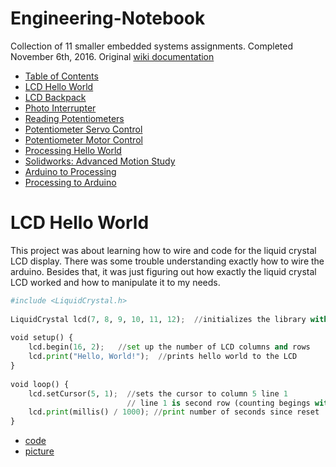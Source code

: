 # Engineering-Notebook
Collection of 11 smaller embedded systems assignments. Completed November 6th, 2016. Original [wiki documentation](http://wiki.chssigma.com/index.php?title=Dani%27s_Engineering_Notebook)

* [Table of Contents](#table-of-contents)
* [LCD Hello World](#lcd-hello-world)
* [LCD Backpack](#lcd-backpack)
* [Photo Interrupter](#photo-interrupter)
* [Reading Potentiometers](#reading-potentiometers)
* [Potentiometer Servo Control](#potentiometer-servo-control)
* [Potentiometer Motor Control](#potentiometer-motor-control)
* [Processing Hello World](#processing-hello-world)
* [Solidworks: Advanced Motion Study](#solidworks:-advanced-motion-study)
* [Arduino to Processing](#arduino-to-processing)
* [Processing to Arduino](#processing-to-arduino)

# LCD Hello World
This project was about learning how to wire and code for the liquid crystal LCD display. There was some trouble understanding exactly how to wire the arduino. Besides that, it was just figuring out how exactly the liquid crystal LCD worked and how to manipulate it to my needs.
```python
#include <LiquidCrystal.h>
 
LiquidCrystal lcd(7, 8, 9, 10, 11, 12);  //initializes the library with these pins
 
void setup() {
	lcd.begin(16, 2);   //set up the number of LCD columns and rows
	lcd.print("Hello, World!");  //prints hello world to the LCD
}
 
void loop() {
	lcd.setCursor(5, 1);  //sets the cursor to column 5 line 1 
	                      // line 1 is second row (counting begings with zero)
	lcd.print(millis() / 1000); //print number of seconds since reset
}
```
- [code](code/code.py)
- [picture](media/lcdhw.png)
